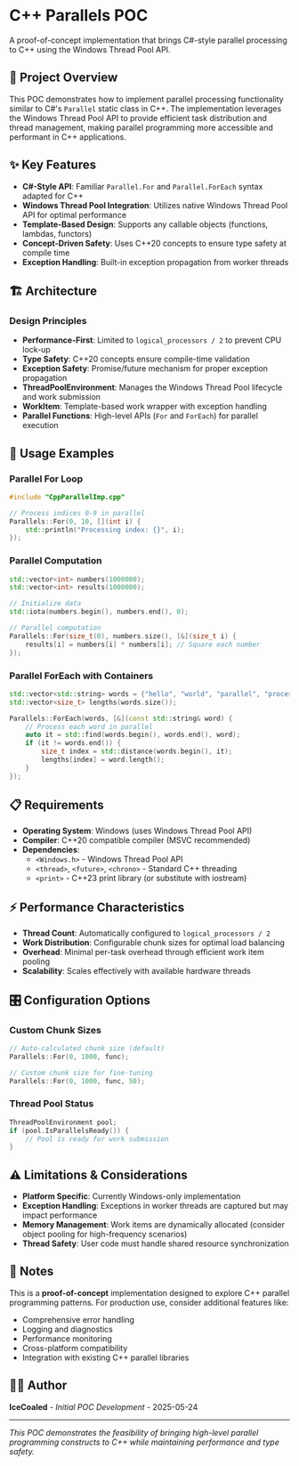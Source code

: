 # C++ Parallels POC

A proof-of-concept implementation that brings C#-style parallel processing to C++ using the Windows Thread Pool API.

## 🎯 Project Overview

This POC demonstrates how to implement parallel processing functionality similar to C#'s `Parallel` static class in C++. The implementation leverages the Windows Thread Pool API to provide efficient task distribution and thread management, making parallel programming more accessible and performant in C++ applications.

## ✨ Key Features

- **C#-Style API**: Familiar `Parallel.For` and `Parallel.ForEach` syntax adapted for C++
- **Windows Thread Pool Integration**: Utilizes native Windows Thread Pool API for optimal performance
- **Template-Based Design**: Supports any callable objects (functions, lambdas, functors)
- **Concept-Driven Safety**: Uses C++20 concepts to ensure type safety at compile time
- **Exception Handling**: Built-in exception propagation from worker threads

## 🏗️ Architecture

### Design Principles

- **Performance-First**: Limited to `logical_processors / 2` to prevent CPU lock-up
- **Type Safety**: C++20 concepts ensure compile-time validation
- **Exception Safety**: Promise/future mechanism for proper exception propagation
- **ThreadPoolEnvironment**: Manages the Windows Thread Pool lifecycle and work submission
- **WorkItem**: Template-based work wrapper with exception handling
- **Parallel Functions**: High-level APIs (`For` and `ForEach`) for parallel execution

## 🚀 Usage Examples

### Parallel For Loop
```cpp
#include "CppParallelImp.cpp"

// Process indices 0-9 in parallel
Parallels::For(0, 10, [](int i) {
    std::println("Processing index: {}", i);
});
```

### Parallel Computation
```cpp
std::vector<int> numbers(1000000);
std::vector<int> results(1000000);

// Initialize data
std::iota(numbers.begin(), numbers.end(), 0);

// Parallel computation
Parallels::For(size_t(0), numbers.size(), [&](size_t i) {
    results[i] = numbers[i] * numbers[i]; // Square each number
});
```

### Parallel ForEach with Containers
```cpp
std::vector<std::string> words = {"hello", "world", "parallel", "processing"};
std::vector<size_t> lengths(words.size());

Parallels::ForEach(words, [&](const std::string& word) {
    // Process each word in parallel
    auto it = std::find(words.begin(), words.end(), word);
    if (it != words.end()) {
        size_t index = std::distance(words.begin(), it);
        lengths[index] = word.length();
    }
});
```

## 📋 Requirements

- **Operating System**: Windows (uses Windows Thread Pool API)
- **Compiler**: C++20 compatible compiler (MSVC recommended)
- **Dependencies**: 
  - `<Windows.h>` - Windows Thread Pool API
  - `<thread>`, `<future>`, `<chrono>` - Standard C++ threading
  - `<print>` - C++23 print library (or substitute with iostream)

## ⚡ Performance Characteristics

- **Thread Count**: Automatically configured to `logical_processors / 2`
- **Work Distribution**: Configurable chunk sizes for optimal load balancing
- **Overhead**: Minimal per-task overhead through efficient work item pooling
- **Scalability**: Scales effectively with available hardware threads

## 🎛️ Configuration Options

### Custom Chunk Sizes
```cpp
// Auto-calculated chunk size (default)
Parallels::For(0, 1000, func);

// Custom chunk size for fine-tuning
Parallels::For(0, 1000, func, 50);
```

### Thread Pool Status
```cpp
ThreadPoolEnvironment pool;
if (pool.IsParallelsReady()) {
    // Pool is ready for work submission
}
```

## ⚠️ Limitations & Considerations

- **Platform Specific**: Currently Windows-only implementation
- **Exception Handling**: Exceptions in worker threads are captured but may impact performance
- **Memory Management**: Work items are dynamically allocated (consider object pooling for high-frequency scenarios)
- **Thread Safety**: User code must handle shared resource synchronization


## 📝 Notes

This is a **proof-of-concept** implementation designed to explore C++ parallel programming patterns. For production use, consider additional features like:
- Comprehensive error handling
- Logging and diagnostics
- Performance monitoring
- Cross-platform compatibility
- Integration with existing C++ parallel libraries

## 👨‍💻 Author

**IceCoaled** - *Initial POC Development* - 2025-05-24

---

*This POC demonstrates the feasibility of bringing high-level parallel programming constructs to C++ while maintaining performance and type safety.*
